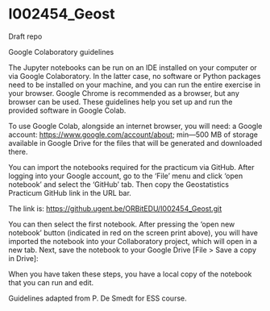 # I002454_Geost
Draft repo 

Google Colaboratory guidelines

The Jupyter notebooks can be run on an IDE installed on your computer or via Google Colaboratory. In the latter case, no software or Python packages need to be installed on your machine, and you can run the entire exercise in your browser. Google Chrome is recommended as a browser, but any browser can be used. These guidelines help you set up and run the provided software in Google Colab.

To use Google Colab, alongside an internet browser, you will need: a Google account: https://www.google.com/account/about; min—500 MB of storage available in Google Drive for the files that will be generated and downloaded there.

You can import the notebooks required for the practicum via GitHub. After logging into your Google account, go to the ‘File’ menu and click ‘open notebook’ and select the ‘GitHub’ tab. Then copy the Geostatistics Practicum GitHub link in the URL bar.

The link is: https://github.ugent.be/ORBitEDU/I002454_Geost.git

You can then select the first notebook. After pressing the ‘open new notebook’ button (indicated in red on the screen print above), you will have imported the notebook into your Collaboratory project, which will open in a new tab. Next, save the notebook to your Google Drive [File > Save a copy in Drive]:

When you have taken these steps, you have a local copy of the notebook that you can run and edit.

Guidelines adapted from P. De Smedt for ESS course.

